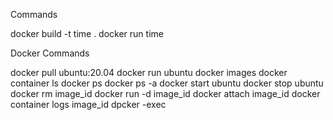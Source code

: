 Commands

docker build -t time .
docker run time

Docker Commands

docker pull ubuntu:20.04
docker run ubuntu
docker images
docker container ls
docker ps
docker ps -a
docker start ubuntu
docker stop ubuntu
docker rm image_id
docker run -d image_id
docker attach image_id
docker container logs image_id
dpcker -exec
